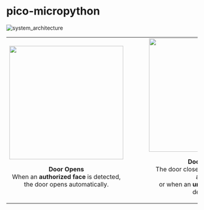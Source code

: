 # pico-micropython

![system_architecture](https://github.com/user-attachments/assets/ade68943-1b33-4791-8962-01fb250bf19f)

<div align="center">
  <table>
    <tr>
      <td align="center" style="padding-right: 60px;">
        <img src="https://github.com/user-attachments/assets/51573110-c03b-478b-8828-d6dc41bfdbd2" width="300"><br>
        <p><b>Door Opens</b><br>
        <span style="font-size: 16px;">When an <b>authorized face</b> is detected,<br> the door opens automatically.</span></p>
      </td>
      <td align="center">
        <img src="https://github.com/user-attachments/assets/71ac0896-35cc-429f-803a-81927d6c99eb" width="300"><br>
        <p><b>Door Closes</b><br>
        <span style="font-size: 16px;">The door closes automatically after access<br> or when an <b>unauthorized face</b> is detected.</span></p>
      </td>
    </tr>
  </table>
</div>
